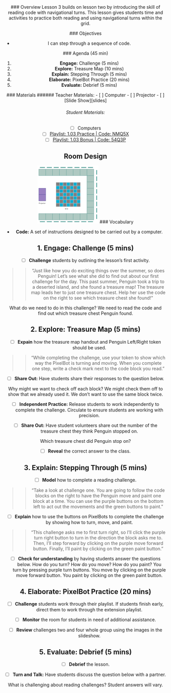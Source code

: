 <header class='header' title='Step It Up' subtitle='Lesson 03'/>

<notable>
<iconp src='/icons/activity.png'>### Overview</iconp>
Lesson 3 builds on lesson two by introducing the skill of reading code with navigational turns. This lesson gives students time and activities to practice both reading and using navigational turns within the grid.

<iconp src='/icons/objectives.png'>### Objectives</iconp>
- I can step through a sequence of code.

<iconp src='/icons/agenda.png'>### Agenda (45 min)</iconp>
1. **Engage:** Challenge (5 mins)
1. **Explore:** Treasure Map (10 mins)
1. **Explain:** Stepping Through (5 mins)
1. **Elaborate:** PixelBot Practice (20 mins)
1. **Evaluate:** Debrief (5 mins)

<note>
<iconp src='/icons/materials.png'>### Materials</iconp>
###### Teacher Materials:
- [ ] Computer
- [ ] Projector
- [ ] [Slide Show][slides]

###### Student Materials:
- [ ] Computers
- [ ] [Playlist: 1.03 Practice | Code: NMQ5X][practice]
- [ ] [Playlist: 1.03 Bonus | Code: 54Q3P][extension]
</note>

## Room Design
![room](/images/layout-grid.png)
<note>
<iconp src='/icons/vocab.png'>### Vocabulary</iconp>
- **Code:** A set of instructions designed to be carried out by a computer.
</note>

<pagebreak/>

## 1. Engage: Challenge (5 mins)
- [ ] **Challenge** students by outlining the lesson’s first activity.
>>“Just like how you do exciting things over the summer, so does Penguin! Let’s see what she did to find out about our first challenge for the day. This past summer, Penguin took a trip to a deserted island, and she found a treasure map! The treasure map leads her to just one treasure chest. Help her use the code on the right to see which treasure chest she found!"

<iconp type='question'>What do we need to do in this challenge?</iconp>
<iconp type='answer'>We need to read the code and find out which treasure chest Penguin found.</iconp>

## 2. Explore: Treasure Map (5 mins)
- [ ] **Expain** how the treasure map handout and Penguin Left/Right token should be used.
>>“While completing the challenge, use your token to show which way the PixelBot is turning and moving. When you complete one step, write a check mark next to the code block you read.”

- [ ] **Share Out:** Have students share their responses to the question below.

<iconp type='question'>Why might we want to check off each block?</iconp>
<iconp type='answer'>We might check them off to show that we already used it. We don’t want to use the same block twice.</iconp>

- [ ] **Independent Practice:** Release students to work independently to complete the challenge. Circulate to ensure students are working with precision.

- [ ] **Share Out:** Have student volunteers share out the number of the treasure chest they think Penguin stopped on.

<iconp type='question'>Which treasure chest did Penguin stop on?</iconp>

- [ ] **Reveal** the correct answer to the class.

## 3. Explain: Stepping Through (5 mins)
- [ ] **Model** how to complete a reading challenge.
>>“Take a look at challenge one. You are going to follow the code blocks on the right to have the Penguin move and paint one block at a time. You can use the purple buttons on the bottom left to act out the movements and the green buttons to paint.”

- [ ] **Explain** how to use the buttons on PixelBots to complete the challenge by showing how to turn, move, and paint.
>>“This challenge asks me to first turn right, so I’ll click the purple turn right button to turn in the direction the block asks me to. Then, I’ll step forward by clicking on the purple move forward button. Finally, I’ll paint by clicking on the green paint button.”

- [ ] **Check for understanding** by having students answer the questions below.
<iconp type='question'>How do you turn? How do you move? How do you paint?</iconp>
<iconp type='answer'>You turn by pressing purple turn buttons. You move by clicking on the purple move forward button. You paint by clicking on the green paint button.</iconp>

## 4. Elaborate: PixelBot Practice (20 mins)
- [ ] **Challenge** students work through their playlist. If students finish early, direct them to work through the extension playlist.

- [ ] **Monitor** the room for students in need of additional assistance.

- [ ] **Review** challenges two and four whole group using the images in the slideshow.

## 5. Evaluate: Debrief (5 mins)
- [ ] **Debrief** the lesson.

- [ ] **Turn and Talk:** Have students discuss the question below with a partner.

<iconp type='question'>What is challenging about reading challenges?</iconp>
<iconp type='answer'>Student answers will vary.</iconp>

</notable>

[slides]: https://drive.google.com/open?id=1eCarOgWoCSeZjmsYR3661XJfu56UQYYHq1tHMKdxCiM
[practice]:http://www.pixelbots.io/NMQ5X
[extension]: http://www.pixelbots.io/54Q3P

